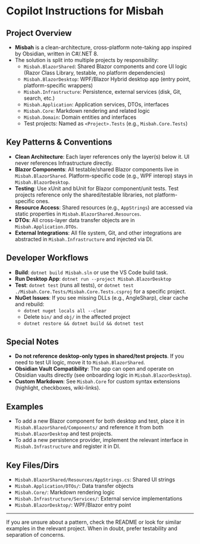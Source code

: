 # Copilot Instructions for Misbah

## Project Overview
- **Misbah** is a clean-architecture, cross-platform note-taking app inspired by Obsidian, written in C#/.NET 8.
- The solution is split into multiple projects by responsibility:
  - `Misbah.BlazorShared`: Shared Blazor components and core UI logic (Razor Class Library, testable, no platform dependencies)
  - `Misbah.BlazorDesktop`: WPF/Blazor Hybrid desktop app (entry point, platform-specific wrappers)
  - `Misbah.Infrastructure`: Persistence, external services (disk, Git, search, etc.)
  - `Misbah.Application`: Application services, DTOs, interfaces
  - `Misbah.Core`: Markdown rendering and related logic
  - `Misbah.Domain`: Domain entities and interfaces
  - Test projects: Named as `<Project>.Tests` (e.g., `Misbah.Core.Tests`)

## Key Patterns & Conventions
- **Clean Architecture**: Each layer references only the layer(s) below it. UI never references Infrastructure directly.
- **Blazor Components**: All testable/shared Blazor components live in `Misbah.BlazorShared`. Platform-specific code (e.g., WPF interop) stays in `Misbah.BlazorDesktop`.
- **Testing**: Use xUnit and bUnit for Blazor component/unit tests. Test projects reference only the shared/testable libraries, not platform-specific ones.
- **Resource Access**: Shared resources (e.g., `AppStrings`) are accessed via static properties in `Misbah.BlazorShared.Resources`.
- **DTOs**: All cross-layer data transfer objects are in `Misbah.Application.DTOs`.
- **External Integrations**: All file system, Git, and other integrations are abstracted in `Misbah.Infrastructure` and injected via DI.

## Developer Workflows
- **Build**: `dotnet build Misbah.sln` or use the VS Code build task.
- **Run Desktop App**: `dotnet run --project Misbah.BlazorDesktop`
- **Test**: `dotnet test` (runs all tests), or `dotnet test ./Misbah.Core.Tests/Misbah.Core.Tests.csproj` for a specific project.
- **NuGet Issues**: If you see missing DLLs (e.g., AngleSharp), clear cache and rebuild:
  - `dotnet nuget locals all --clear`
  - Delete `bin/` and `obj/` in the affected project
  - `dotnet restore && dotnet build && dotnet test`

## Special Notes
- **Do not reference desktop-only types in shared/test projects**. If you need to test UI logic, move it to `Misbah.BlazorShared`.
- **Obsidian Vault Compatibility**: The app can open and operate on Obsidian vaults directly (see onboarding logic in `Misbah.BlazorDesktop`).
- **Custom Markdown**: See `Misbah.Core` for custom syntax extensions (highlight, checkboxes, wiki-links).

## Examples
- To add a new Blazor component for both desktop and test, place it in `Misbah.BlazorShared/Components/` and reference it from both `Misbah.BlazorDesktop` and test projects.
- To add a new persistence provider, implement the relevant interface in `Misbah.Infrastructure` and register it in DI.

## Key Files/Dirs
- `Misbah.BlazorShared/Resources/AppStrings.cs`: Shared UI strings
- `Misbah.Application/DTOs/`: Data transfer objects
- `Misbah.Core/`: Markdown rendering logic
- `Misbah.Infrastructure/Services/`: External service implementations
- `Misbah.BlazorDesktop/`: WPF/Blazor entry point

---
If you are unsure about a pattern, check the README or look for similar examples in the relevant project. When in doubt, prefer testability and separation of concerns.
